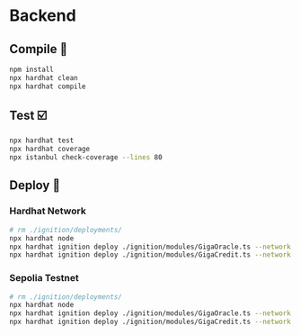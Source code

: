 # Backend

## Compile 🧹

```sh
npm install
npx hardhat clean
npx hardhat compile
```

## Test ☑️

```sh
npx hardhat test
npx hardhat coverage
npx istanbul check-coverage --lines 80
```

## Deploy 🚀

### Hardhat Network

```sh
# rm ./ignition/deployments/
npx hardhat node
npx hardhat ignition deploy ./ignition/modules/GigaOracle.ts --network localhost
npx hardhat ignition deploy ./ignition/modules/GigaCredit.ts --network localhost
```

### Sepolia Testnet

```sh
# rm ./ignition/deployments/
npx hardhat node
npx hardhat ignition deploy ./ignition/modules/GigaOracle.ts --network sepolia --verify
npx hardhat ignition deploy ./ignition/modules/GigaCredit.ts --network sepolia --verify
```
